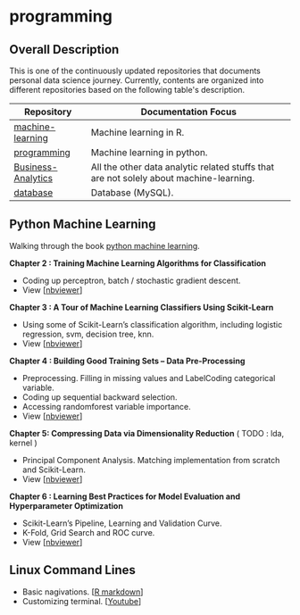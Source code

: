 # programming

## Overall Description

This is one of the continuously updated repositories that documents personal data science journey. Currently, contents are organized into different repositories based on the following table's description.

| Repository | Documentation Focus |
| ---------- | ----------- |
| [machine-learning](https://github.com/ethen8181/machine-learning) | Machine learning in R. |
| [programming](https://github.com/ethen8181/programming) | Machine learning in python. |
| [Business-Analytics](https://github.com/ethen8181/Business-Analytics) | All the other data analytic related stuffs that are not solely about machine-learning. |
| [database](https://github.com/ethen8181/database) | Database (MySQL). | 

## Python Machine Learning

Walking through the book [python machine learning](https://github.com/rasbt/python-machine-learning-book).

**Chapter 2 : Training Machine Learning Algorithms for Classification** 

- Coding up perceptron, batch / stochastic gradient descent.
- View [[nbviewer](http://nbviewer.jupyter.org/github/ethen8181/programming/blob/master/python_machine_learning/chapter2/chapter2.ipynb)]

**Chapter 3 : A Tour of Machine Learning Classifiers Using Scikit-Learn** 

- Using some of Scikit-Learn’s classification algorithm, including logistic regression, svm, decision tree, knn.
- View [[nbviewer](http://nbviewer.jupyter.org/github/ethen8181/programming/blob/master/python_machine_learning/chapter3/chapter3.ipynb)]

**Chapter 4 : Building Good Training Sets – Data Pre-Processing** 

- Preprocessing. Filling in missing values and LabelCoding categorical variable.
- Coding up sequential backward selection.
- Accessing randomforest variable importance.
- View [[nbviewer](http://nbviewer.jupyter.org/github/ethen8181/programming/blob/master/python_machine_learning/chapter4/chapter4.ipynb)]

**Chapter 5: Compressing Data via Dimensionality Reduction** ( TODO : lda, kernel )

- Principal Component Analysis. Matching implementation from scratch and Scikit-Learn.
- View [[nbviewer](http://nbviewer.jupyter.org/github/ethen8181/programming/blob/master/python_machine_learning/chapter5/chapter5.ipynb)]

**Chapter 6 : Learning Best Practices for Model Evaluation and Hyperparameter Optimization** 

- Scikit-Learn’s Pipeline, Learning and Validation Curve.
- K-Fold, Grid Search and ROC curve.
- View [[nbviewer](http://nbviewer.jupyter.org/github/ethen8181/programming/blob/master/python_machine_learning/chapter6/chapter6.ipynb)]


## Linux Command Lines

- Basic nagivations. [[R markdown](http://ethen8181.github.io/programming/linux_commands/linux_commands.html)]
- Customizing terminal. [[Youtube](https://www.youtube.com/watch?v=vDOVEDl2z84)]
